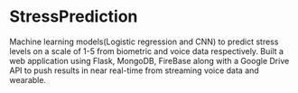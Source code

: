 # StressPrediction
Machine learning models(Logistic regression and CNN) to predict stress levels on a scale of 1-5 from biometric and voice data respectively. Built a web application using Flask, MongoDB, FireBase along with a Google Drive API to push results in near real-time from streaming voice data and wearable.
